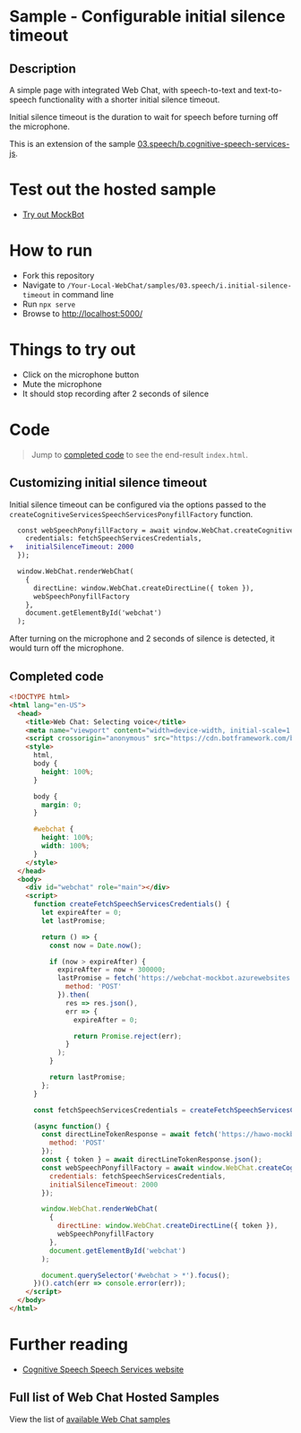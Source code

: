 # Sample - Configurable initial silence timeout

## Description

A simple page with integrated Web Chat, with speech-to-text and text-to-speech functionality with a shorter initial silence timeout.

Initial silence timeout is the duration to wait for speech before turning off the microphone.

This is an extension of the sample [03.speech/b.cognitive-speech-services-js](https://github.com/microsoft/BotFramework-WebChat/tree/main/samples/03.speech/b.cognitive-speech-services-js).

# Test out the hosted sample

-  [Try out MockBot](https://microsoft.github.io/BotFramework-WebChat/03.speech/i.initial-silence-timeout)

# How to run

-  Fork this repository
-  Navigate to `/Your-Local-WebChat/samples/03.speech/i.initial-silence-timeout` in command line
-  Run `npx serve`
-  Browse to [http://localhost:5000/](http://localhost:5000/)

# Things to try out

-  Click on the microphone button
-  Mute the microphone
-  It should stop recording after 2 seconds of silence

# Code

> Jump to [completed code](#completed-code) to see the end-result `index.html`.

## Customizing initial silence timeout

Initial silence timeout can be configured via the options passed to the `createCognitiveServicesSpeechServicesPonyfillFactory` function.

```diff
  const webSpeechPonyfillFactory = await window.WebChat.createCognitiveServicesSpeechServicesPonyfillFactory({
    credentials: fetchSpeechServicesCredentials,
+   initialSilenceTimeout: 2000
  });

  window.WebChat.renderWebChat(
    {
      directLine: window.WebChat.createDirectLine({ token }),
      webSpeechPonyfillFactory
    },
    document.getElementById('webchat')
  );
```

After turning on the microphone and 2 seconds of silence is detected, it would turn off the microphone.

## Completed code

<!-- prettier-ignore-start -->
```html
<!DOCTYPE html>
<html lang="en-US">
  <head>
    <title>Web Chat: Selecting voice</title>
    <meta name="viewport" content="width=device-width, initial-scale=1.0" />
    <script crossorigin="anonymous" src="https://cdn.botframework.com/botframework-webchat/latest/webchat.js"></script>
    <style>
      html,
      body {
        height: 100%;
      }

      body {
        margin: 0;
      }

      #webchat {
        height: 100%;
        width: 100%;
      }
    </style>
  </head>
  <body>
    <div id="webchat" role="main"></div>
    <script>
      function createFetchSpeechServicesCredentials() {
        let expireAfter = 0;
        let lastPromise;

        return () => {
          const now = Date.now();

          if (now > expireAfter) {
            expireAfter = now + 300000;
            lastPromise = fetch('https://webchat-mockbot.azurewebsites.net/speechservices/token', {
              method: 'POST'
            }).then(
              res => res.json(),
              err => {
                expireAfter = 0;

                return Promise.reject(err);
              }
            );
          }

          return lastPromise;
        };
      }

      const fetchSpeechServicesCredentials = createFetchSpeechServicesCredentials();

      (async function() {
        const directLineTokenResponse = await fetch('https://hawo-mockbot4-token-app.blueriver-ce85e8f0.westus.azurecontainerapps.io/api/token/directline', {
          method: 'POST'
        });
        const { token } = await directLineTokenResponse.json();
        const webSpeechPonyfillFactory = await window.WebChat.createCognitiveServicesSpeechServicesPonyfillFactory({
          credentials: fetchSpeechServicesCredentials,
          initialSilenceTimeout: 2000
        });

        window.WebChat.renderWebChat(
          {
            directLine: window.WebChat.createDirectLine({ token }),
            webSpeechPonyfillFactory
          },
          document.getElementById('webchat')
        );

        document.querySelector('#webchat > *').focus();
      })().catch(err => console.error(err));
    </script>
  </body>
</html>
```
<!-- prettier-ignore-end -->

# Further reading

-  [Cognitive Speech Speech Services website](https://azure.microsoft.com/en-us/services/cognitive-services/speech-services/)

## Full list of Web Chat Hosted Samples

View the list of [available Web Chat samples](https://github.com/microsoft/BotFramework-WebChat/tree/main/samples)
